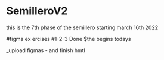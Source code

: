 # SemilleroV2
this is the 7th phase of the semillero starting march 16th 2022

#figma ex ercises #1-2-3 Done
$the begins todays

_upload figmas - and finish hmtl